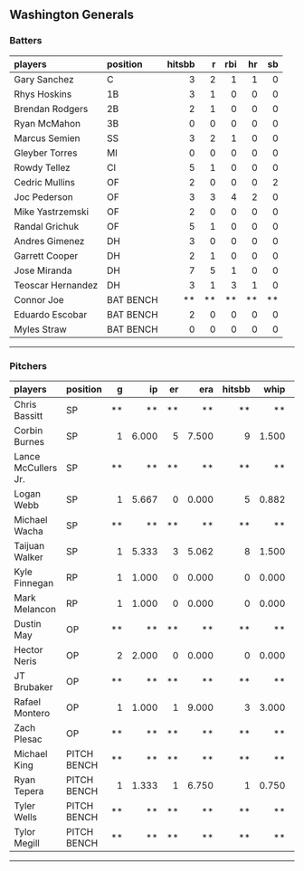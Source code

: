 ## Washington Generals

### Batters

 
|players           |position  | hitsbb|  r| rbi| hr| sb| 
|:-----------------|:---------|------:|--:|---:|--:|--:| 
|Gary Sanchez      |C         |      3|  2|   1|  1|  0| 
|Rhys Hoskins      |1B        |      3|  1|   0|  0|  0| 
|Brendan Rodgers   |2B        |      2|  1|   0|  0|  0| 
|Ryan McMahon      |3B        |      0|  0|   0|  0|  0| 
|Marcus Semien     |SS        |      3|  2|   1|  0|  0| 
|Gleyber Torres    |MI        |      0|  0|   0|  0|  0| 
|Rowdy Tellez      |CI        |      5|  1|   0|  0|  0| 
|Cedric Mullins    |OF        |      2|  0|   0|  0|  2| 
|Joc Pederson      |OF        |      3|  3|   4|  2|  0| 
|Mike Yastrzemski  |OF        |      2|  0|   0|  0|  0| 
|Randal Grichuk    |OF        |      5|  1|   0|  0|  0| 
|Andres Gimenez    |DH        |      3|  0|   0|  0|  0| 
|Garrett Cooper    |DH        |      2|  1|   0|  0|  0| 
|Jose Miranda      |DH        |      7|  5|   1|  0|  0| 
|Teoscar Hernandez |DH        |      3|  1|   3|  1|  0| 
|Connor Joe        |BAT BENCH |     **| **|  **| **| **| 
|Eduardo Escobar   |BAT BENCH |      2|  0|   0|  0|  0| 
|Myles Straw       |BAT BENCH |      0|  0|   0|  0|  0| 


* * *

### Pitchers

 
|players             |position    |  g|    ip| er|   era| hitsbb|  whip| so|  w| sv| 
|:-------------------|:-----------|--:|-----:|--:|-----:|------:|-----:|--:|--:|--:| 
|Chris Bassitt       |SP          | **|    **| **|    **|     **|    **| **| **| **| 
|Corbin Burnes       |SP          |  1| 6.000|  5| 7.500|      9| 1.500|  5|  0|  0| 
|Lance McCullers Jr. |SP          | **|    **| **|    **|     **|    **| **| **| **| 
|Logan Webb          |SP          |  1| 5.667|  0| 0.000|      5| 0.882|  7|  0|  0| 
|Michael Wacha       |SP          | **|    **| **|    **|     **|    **| **| **| **| 
|Taijuan Walker      |SP          |  1| 5.333|  3| 5.062|      8| 1.500|  5|  0|  0| 
|Kyle Finnegan       |RP          |  1| 1.000|  0| 0.000|      0| 0.000|  1|  0|  1| 
|Mark Melancon       |RP          |  1| 1.000|  0| 0.000|      0| 0.000|  0|  0|  0| 
|Dustin May          |OP          | **|    **| **|    **|     **|    **| **| **| **| 
|Hector Neris        |OP          |  2| 2.000|  0| 0.000|      0| 0.000|  4|  0|  1| 
|JT Brubaker         |OP          | **|    **| **|    **|     **|    **| **| **| **| 
|Rafael Montero      |OP          |  1| 1.000|  1| 9.000|      3| 3.000|  2|  0|  1| 
|Zach Plesac         |OP          | **|    **| **|    **|     **|    **| **| **| **| 
|Michael King        |PITCH BENCH | **|    **| **|    **|     **|    **| **| **| **| 
|Ryan Tepera         |PITCH BENCH |  1| 1.333|  1| 6.750|      1| 0.750|  2|  0|  0| 
|Tyler Wells         |PITCH BENCH | **|    **| **|    **|     **|    **| **| **| **| 
|Tylor Megill        |PITCH BENCH | **|    **| **|    **|     **|    **| **| **| **| 


* * *


